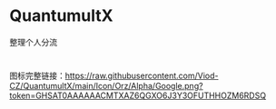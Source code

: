 # QuantumultX
整理个人分流
#
图标完整链接：https://raw.githubusercontent.com/Viod-CZ/QuantumultX/main/Icon/Orz/Alpha/Google.png?token=GHSAT0AAAAAACMTXAZ6QGXO6J3Y3OFUTHHOZM6RDSQ
